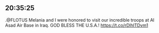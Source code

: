 ## 20:35:25
.@FLOTUS Melania and I were honored to visit our incredible troops at Al Asad Air Base in Iraq. GOD BLESS THE U.S.A.! https://t.co/rDlhITDvm1
